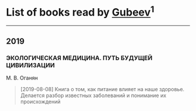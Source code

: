 # List of books read by [Gubeev](https://plus.google.com/u/0/110362044313753603797/)<sup>1</sup>
---

## 2019

### ЭКОЛОГИЧЕСКАЯ МЕДИЦИНА. ПУТЬ БУДУЩЕЙ ЦИВИЛИЗАЦИИ
М. В. Оганян
> [2019-08-08] Книга о том, как питание влияет на наше здоровье. Делается разбор известных заболеваний и понимание их происхождений



